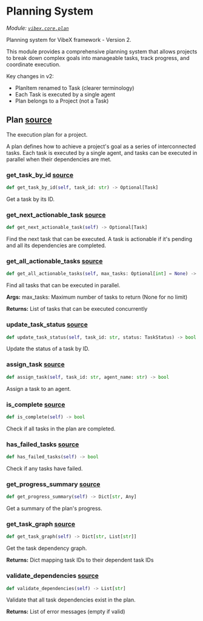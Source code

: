 # Planning System

*Module: [`vibex.core.plan`](https://github.com/dustland/vibex/blob/main/src/vibex/core/plan.py)*

Planning system for VibeX framework - Version 2.

This module provides a comprehensive planning system that allows projects to break down
complex goals into manageable tasks, track progress, and coordinate execution.

Key changes in v2:
- PlanItem renamed to Task (clearer terminology)
- Each Task is executed by a single agent
- Plan belongs to a Project (not a Task)

## Plan <a href="https://github.com/dustland/vibex/blob/main/src/vibex/core/plan.py#L22" class="source-link" title="View source code">source</a>

The execution plan for a project.

A plan defines how to achieve a project's goal as a series of interconnected tasks.
Each task is executed by a single agent, and tasks can be executed in parallel
when their dependencies are met.

### get_task_by_id <a href="https://github.com/dustland/vibex/blob/main/src/vibex/core/plan.py#L45" class="source-link" title="View source code">source</a>

```python
def get_task_by_id(self, task_id: str) -> Optional[Task]
```

Get a task by its ID.

### get_next_actionable_task <a href="https://github.com/dustland/vibex/blob/main/src/vibex/core/plan.py#L52" class="source-link" title="View source code">source</a>

```python
def get_next_actionable_task(self) -> Optional[Task]
```

Find the next task that can be executed.
A task is actionable if it's pending and all its dependencies are completed.

### get_all_actionable_tasks <a href="https://github.com/dustland/vibex/blob/main/src/vibex/core/plan.py#L65" class="source-link" title="View source code">source</a>

```python
def get_all_actionable_tasks(self, max_tasks: Optional[int] = None) -> List[Task]
```

Find all tasks that can be executed in parallel.

**Args:**
    max_tasks: Maximum number of tasks to return (None for no limit)

**Returns:**
    List of tasks that can be executed concurrently

### update_task_status <a href="https://github.com/dustland/vibex/blob/main/src/vibex/core/plan.py#L87" class="source-link" title="View source code">source</a>

```python
def update_task_status(self, task_id: str, status: TaskStatus) -> bool
```

Update the status of a task by ID.

### assign_task <a href="https://github.com/dustland/vibex/blob/main/src/vibex/core/plan.py#L96" class="source-link" title="View source code">source</a>

```python
def assign_task(self, task_id: str, agent_name: str) -> bool
```

Assign a task to an agent.

### is_complete <a href="https://github.com/dustland/vibex/blob/main/src/vibex/core/plan.py#L105" class="source-link" title="View source code">source</a>

```python
def is_complete(self) -> bool
```

Check if all tasks in the plan are completed.

### has_failed_tasks <a href="https://github.com/dustland/vibex/blob/main/src/vibex/core/plan.py#L109" class="source-link" title="View source code">source</a>

```python
def has_failed_tasks(self) -> bool
```

Check if any tasks have failed.

### get_progress_summary <a href="https://github.com/dustland/vibex/blob/main/src/vibex/core/plan.py#L113" class="source-link" title="View source code">source</a>

```python
def get_progress_summary(self) -> Dict[str, Any]
```

Get a summary of the plan's progress.

### get_task_graph <a href="https://github.com/dustland/vibex/blob/main/src/vibex/core/plan.py#L137" class="source-link" title="View source code">source</a>

```python
def get_task_graph(self) -> Dict[str, List[str]]
```

Get the task dependency graph.

**Returns:**
    Dict mapping task IDs to their dependent task IDs

### validate_dependencies <a href="https://github.com/dustland/vibex/blob/main/src/vibex/core/plan.py#L153" class="source-link" title="View source code">source</a>

```python
def validate_dependencies(self) -> List[str]
```

Validate that all task dependencies exist in the plan.

**Returns:**
    List of error messages (empty if valid)

